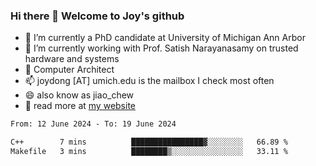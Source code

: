 ### Hi there 👋 Welcome to Joy's github

- 🔭 I’m currently a PhD candidate at University of Michigan Ann Arbor
- 🌱 I’m currently working with Prof. Satish Narayanasamy on trusted hardware and systems
- 👯 Computer Architect
- 📫 joydong [AT] umich.edu is the mailbox I check most often
- 😄 also know as jiao_chew
- 💬 read more at [my website](https://joydddd.github.io/)
<!--START_SECTION:waka-->

```txt
From: 12 June 2024 - To: 19 June 2024

C++        7 mins          ████████████████▓░░░░░░░░   66.89 %
Makefile   3 mins          ████████▒░░░░░░░░░░░░░░░░   33.11 %
```

<!--END_SECTION:waka-->
